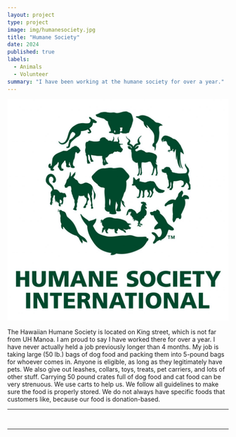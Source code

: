 ```yaml
---
layout: project
type: project
image: img/humanesociety.jpg
title: "Humane Society"
date: 2024
published: true
labels:
  - Animals
  - Volunteer
summary: "I have been working at the humane society for over a year."
---
```


<img class="img-fluid" src="../img/humanesociety.jpg">

The Hawaiian Humane Society is located on King street, which is not far from UH Manoa.  I am proud to say I have worked there for over a year.  I have never actually held a job previously longer than 4 months.
My job is taking large (50 lb.) bags of dog food and packing them into 5-pound bags for whoever comes in.  Anyone is eligible, as long as they legitimately have pets.  We also give out leashes, collars, toys, treats, pet carriers, and lots of other stuff.
Carrying 50 pound crates full of dog food and cat food can be very strenuous.  We use carts to help us.  We follow all guidelines to make sure the food is properly stored.  We do not always have specific foods that customers like, because our food is donation-based.

<hr>

<pre>

</pre>

<hr>
